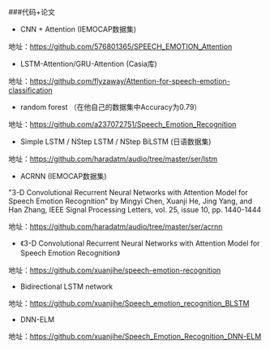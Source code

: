 ###代码+论文

* CNN + Attention (IEMOCAP数据集)

地址：<https://github.com/576801365/SPEECH_EMOTION_Attention>

* LSTM-Attention/GRU-Attention (Casia库)

地址：<https://github.com/flyzaway/Attention-for-speech-emotion-classification>

* random forest （在他自己的数据集中Accuracy为0.79）

地址：<https://github.com/a237072751/Speech_Emotion_Recognition>

* Simple LSTM / NStep LSTM / NStep BiLSTM (日语数据集)

地址：<https://github.com/haradatm/audio/tree/master/ser/lstm>

* ACRNN (IEMOCAP数据集)

"3-D Convolutional Recurrent Neural Networks with Attention Model for Speech Emotion Recognition" by Mingyi Chen, Xuanji He, Jing Yang, and Han Zhang, IEEE Signal Processing Letters, vol. 25, issue 10, pp. 1440-1444

地址：<https://github.com/haradatm/audio/tree/master/ser/acrnn>

* 《3-D Convolutional Recurrent Neural Networks with Attention Model for Speech Emotion Recognition》

地址：<https://github.com/xuanjihe/speech-emotion-recognition>

* Bidirectional LSTM network

地址：<https://github.com/xuanjihe/Speech_emotion_recognition_BLSTM>

* DNN-ELM

地址：<https://github.com/xuanjihe/Speech_Emotion_Recognition_DNN-ELM>





